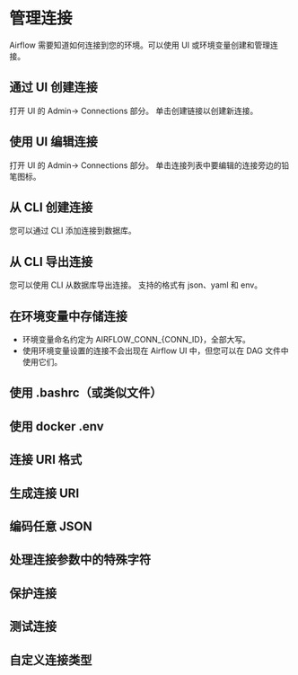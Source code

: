 # 管理连接
Airflow 需要知道如何连接到您的环境。可以使用 UI 或环境变量创建和管理连接。

## 通过 UI 创建连接
打开 UI 的 Admin-> Connections 部分。 单击创建链接以创建新连接。

## 使用 UI 编辑连接
打开 UI 的 Admin-> Connections 部分。 单击连接列表中要编辑的连接旁边的铅笔图标。

## 从 CLI 创建连接
您可以通过 CLI 添加连接到数据库。

## 从 CLI 导出连接
您可以使用 CLI 从数据库导出连接。 支持的格式有 json、yaml 和 env。

## 在环境变量中存储连接
* 环境变量命名约定为 AIRFLOW_CONN_{CONN_ID}，全部大写。
* 使用环境变量设置的连接不会出现在 Airflow UI 中，但您可以在 DAG 文件中使用它们。

## 使用 .bashrc（或类似文件）
## 使用 docker .env
## 连接 URI 格式
## 生成连接 URI
## 编码任意 JSON
## 处理连接参数中的特殊字符
## 保护连接
## 测试连接
## 自定义连接类型